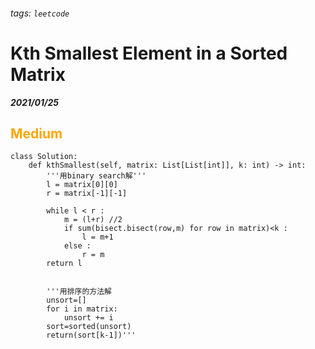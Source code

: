 ###### tags: `leetcode`
<style>
.orange {
  color: #FFA600;
}
.green{
  color: #00FF00;
}
.red{
  color: #FF0000;
}
</style>

# Kth Smallest Element in a Sorted Matrix
***2021/01/25***
## <span class="orange">Medium</span>
```python=
class Solution:
    def kthSmallest(self, matrix: List[List[int]], k: int) -> int:
        '''用binary search解'''    
        l = matrix[0][0]
        r = matrix[-1][-1]
        
        while l < r :
            m = (l+r) //2
            if sum(bisect.bisect(row,m) for row in matrix)<k :
                l = m+1
            else :
                r = m
        return l
        
        
        '''用排序的方法解
        unsort=[]
        for i in matrix:
            unsort += i
        sort=sorted(unsort)
        return(sort[k-1])'''   
```